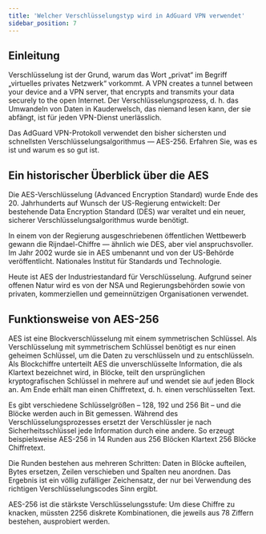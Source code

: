 ```yaml
---
title: 'Welcher Verschlüsselungstyp wird in AdGuard VPN verwendet'
sidebar_position: 7
---
```


## Einleitung

Verschlüsselung ist der Grund, warum das Wort „privat“ im Begriff „virtuelles privates Netzwerk“ vorkommt. A VPN creates a tunnel between your device and a VPN server, that encrypts and transmits your data securely to the open Internet. Der Verschlüsselungsprozess, d. h. das Umwandeln von Daten in Kauderwelsch, das niemand lesen kann, der sie abfängt, ist für jeden VPN-Dienst unerlässlich.

Das AdGuard VPN-Protokoll verwendet den bisher sichersten und schnellsten Verschlüsselungsalgorithmus — AES-256. Erfahren Sie, was es ist und warum es so gut ist.

## Ein historischer Überblick über die AES

Die AES-Verschlüsselung (Advanced Encryption Standard) wurde Ende des 20. Jahrhunderts auf Wunsch der US-Regierung entwickelt: Der bestehende Data Encryption Standard (DES) war veraltet und ein neuer, sicherer Verschlüsselungsalgorithmus wurde benötigt.

In einem von der Regierung ausgeschriebenen öffentlichen Wettbewerb gewann die Rijndael-Chiffre — ähnlich wie DES, aber viel anspruchsvoller. Im Jahr 2002 wurde sie in AES umbenannt und von der US-Behörde veröffentlicht. Nationales Institut für Standards und Technologie.

Heute ist AES der Industriestandard für Verschlüsselung. Aufgrund seiner offenen Natur wird es von der NSA und Regierungsbehörden sowie von privaten, kommerziellen und gemeinnützigen Organisationen verwendet.

## Funktionsweise von AES-256

AES ist eine Blockverschlüsselung mit einem symmetrischen Schlüssel. Als Verschlüsselung mit symmetrischem Schlüssel benötigt es nur einen geheimen Schlüssel, um die Daten zu verschlüsseln und zu entschlüsseln. Als Blockchiffre unterteilt AES die unverschlüsselte Information, die als Klartext bezeichnet wird, in Blöcke, teilt den ursprünglichen kryptografischen Schlüssel in mehrere auf und wendet sie auf jeden Block an. Am Ende erhält man einen Chiffretext, d. h. einen verschlüsselten Text.

Es gibt verschiedene Schlüsselgrößen – 128, 192 und 256 Bit – und die Blöcke werden auch in Bit gemessen. Während des Verschlüsselungsprozesses ersetzt der Verschlüssler je nach Sicherheitsschlüssel jede Information durch eine andere. So erzeugt beispielsweise AES-256 in 14 Runden aus 256 Blöcken Klartext 256 Blöcke Chiffretext.

Die Runden bestehen aus mehreren Schritten: Daten in Blöcke aufteilen, Bytes ersetzen, Zeilen verschieben und Spalten neu anordnen. Das Ergebnis ist ein völlig zufälliger Zeichensatz, der nur bei Verwendung des richtigen Verschlüsselungscodes Sinn ergibt.

AES-256 ist die stärkste Verschlüsselungsstufe: Um diese Chiffre zu knacken, müssten 2256 diskrete Kombinationen, die jeweils aus 78 Ziffern bestehen, ausprobiert werden.
